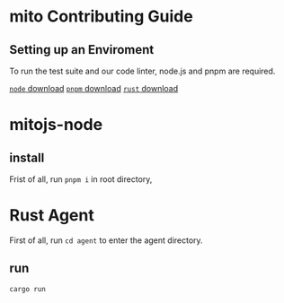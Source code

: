 # mito Contributing Guide

## Setting up an Enviroment
To run the test suite and our code linter, node.js and pnpm are required.

[`node` download](https://nodejs.org/download)
[`pnpm` download](https://pnpm.io/)
[`rust` download](https://www.rust-lang.org/tools/install)

# mitojs-node
## install
Frist of all, run `pnpm i` in root directory,


# Rust Agent
First of all, run `cd agent` to enter the agent directory.

## run
```bash
cargo run
```





